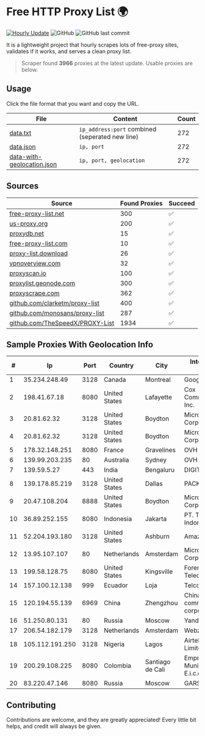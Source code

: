 
# Free HTTP Proxy List 🌍

[![Hourly Update](https://github.com/mertguvencli/http-proxy-list/actions/workflows/main.yml/badge.svg?branch=main)](https://github.com/mertguvencli/http-proxy-list/actions/workflows/main.yml)
![GitHub](https://img.shields.io/github/license/mertguvencli/http-proxy-list)
![GitHub last commit](https://img.shields.io/github/last-commit/mertguvencli/http-proxy-list)

It is a lightweight project that hourly scrapes lots of free-proxy sites, validates if it works, and serves a clean proxy list.


> Scraper found **3966** proxies at the latest update. Usable proxies are below.

## Usage

Click the file format that you want and copy the URL.


|File|Content|Count|
|----|-------|-----|
|[data.txt](https://raw.githubusercontent.com/mertguvencli/http-proxy-list/main/proxy-list/data.txt)|`ip_address:port` combined (seperated new line)|272|
|[data.json](https://raw.githubusercontent.com/mertguvencli/http-proxy-list/main/proxy-list/data.json)|`ip, port`|272|
|[data-with-geolocation.json](https://raw.githubusercontent.com/mertguvencli/http-proxy-list/main/proxy-list/data-with-geolocation.json)|`ip, port, geolocation`|272|

## Sources

|Source|Found Proxies|Succeed|
|------|-------------|-------|
|[free-proxy-list.net](https://free-proxy-list.net)|300|✅|
|[us-proxy.org](https://www.us-proxy.org)|200|✅|
|[proxydb.net](http://proxydb.net)|15|✅|
|[free-proxy-list.com](https://free-proxy-list.com/?page=&port=&type%5B%5D=http&type%5B%5D=https&up_time=0&search=Search)|10|✅|
|[proxy-list.download](https://www.proxy-list.download/HTTP)|26|✅|
|[vpnoverview.com](https://vpnoverview.com/privacy/anonymous-browsing/free-proxy-servers)|32|✅|
|[proxyscan.io](https://www.proxyscan.io)|100|✅|
|[proxylist.geonode.com](https://proxylist.geonode.com/api/proxy-list?limit=300&page=1&sort_by=lastChecked&sort_type=desc&protocols=http,https)|300|✅|
|[proxyscrape.com](https://api.proxyscrape.com/v2/?request=displayproxies&protocol=http&timeout=10000&country=all&ssl=all&anonymity=all)|362|✅|
|[github.com/clarketm/proxy-list](https://raw.githubusercontent.com/clarketm/proxy-list/master/proxy-list-raw.txt)|400|✅|
|[github.com/monosans/proxy-list](https://raw.githubusercontent.com/monosans/proxy-list/main/proxies/http.txt)|287|✅|
|[github.com/TheSpeedX/PROXY-List](https://raw.githubusercontent.com/TheSpeedX/PROXY-List/master/http.txt)|1934|✅|


## Sample Proxies With Geolocation Info

|#|Ip|Port|Country|City|Internet Service Provider|
|-|--|----|-------|----|-------------------------|
|1|35.234.248.49|3128|Canada|Montreal|Google LLC|
|2|198.41.67.18|8080|United States|Lafayette|Cox Communications Inc.|
|3|20.81.62.32|3128|United States|Boydton|Microsoft Corporation|
|4|20.81.62.32|3128|United States|Boydton|Microsoft Corporation|
|5|178.32.148.251|8080|France|Gravelines|OVH SAS|
|6|139.99.203.235|80|Australia|Sydney|OVH SAS|
|7|139.59.5.27|443|India|Bengaluru|DIGITALOCEAN|
|8|139.178.85.219|3128|United States|Dallas|PACKET-HOST|
|9|20.47.108.204|8888|United States|Boydton|Microsoft Corporation|
|10|36.89.252.155|8080|Indonesia|Jakarta|PT. Telekomunikasi Indonesia|
|11|52.204.193.180|3128|United States|Ashburn|Amazon.com, Inc.|
|12|13.95.107.107|80|Netherlands|Amsterdam|Microsoft Corporation|
|13|199.58.128.75|8080|United States|Kingsville|Foremost Telecommunications|
|14|157.100.12.138|999|Ecuador|Loja|Telconet S.A|
|15|120.194.55.139|6969|China|Zhengzhou|China Mobile communications corporation|
|16|51.250.80.131|80|Russia|Moscow|Yandex.Cloud LLC|
|17|206.54.182.179|3128|Netherlands|Amsterdam|Webzilla B.V.|
|18|105.112.191.250|3128|Nigeria|Lagos|Airtel Networks Limited|
|19|200.29.108.225|8080|Colombia|Santiago de Cali|Empresas Municipales De Cali E.i.c.e. E.S.P.|
|20|83.220.47.146|8080|Russia|Moscow|GARS|



## Contributing

Contributions are welcome, and they are greatly appreciated! Every
little bit helps, and credit will always be given.

